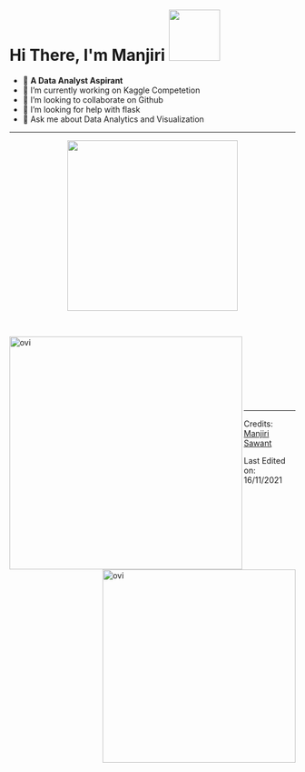 
# Hi There, I'm Manjiri <img src= "https://i.pinimg.com/originals/d1/cc/b0/d1ccb027cb74358f8c5b5eff0d9c087d.gif" width="90px">



- :triangular_flag_on_post:	**A Data Analyst Aspirant** <br/>
- 🌱 I’m currently working on Kaggle Competetion
- 👯 I’m looking to collaborate on Github
- 🤔 I’m looking for help with flask
- 💬 Ask me about Data Analytics and Visualization





<hr>

<p align="center">
  <img src= "https://media.baamboozle.com/uploads/images/43331/1614762563_77278_gif-url.gif" height="300"/>
</p>
<br>
<p><img align="left" src="https://github-readme-stats.vercel.app/api?username=ManjiriSDS&hide=contribs,prs&count_private=True&show_icons=True&theme=radical" alt="ovi" width = "410" /></p>

<p>&nbsp;<img align="right" src="https://github-readme-stats.vercel.app/api/top-langs/?username=ManjiriSDS&layout=compact" alt="ovi" width = "340" /></p>
<br><br><br><br><br>

<hr>



Credits: [Manjiri Sawant](https://github.com/ManjiriSDS)

Last Edited on: 16/11/2021

